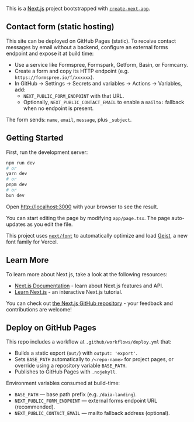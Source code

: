 This is a [Next.js](https://nextjs.org) project bootstrapped with [`create-next-app`](https://nextjs.org/docs/app/api-reference/cli/create-next-app).

## Contact form (static hosting)

This site can be deployed on GitHub Pages (static). To receive contact messages by email without a backend, configure an external forms endpoint and expose it at build time:

- Use a service like Formspree, Formspark, Getform, Basin, or Formcarry.
- Create a form and copy its HTTP endpoint (e.g. `https://formspree.io/f/xxxxxx`).
- In GitHub → Settings → Secrets and variables → Actions → Variables, add:
  - `NEXT_PUBLIC_FORM_ENDPOINT` with that URL.
  - Optionally, `NEXT_PUBLIC_CONTACT_EMAIL` to enable a `mailto:` fallback when no endpoint is present.

The form sends: `name`, `email`, `message`, plus `_subject`.

## Getting Started

First, run the development server:

```bash
npm run dev
# or
yarn dev
# or
pnpm dev
# or
bun dev
```

Open [http://localhost:3000](http://localhost:3000) with your browser to see the result.

You can start editing the page by modifying `app/page.tsx`. The page auto-updates as you edit the file.

This project uses [`next/font`](https://nextjs.org/docs/app/building-your-application/optimizing/fonts) to automatically optimize and load [Geist](https://vercel.com/font), a new font family for Vercel.

## Learn More

To learn more about Next.js, take a look at the following resources:

- [Next.js Documentation](https://nextjs.org/docs) - learn about Next.js features and API.
- [Learn Next.js](https://nextjs.org/learn) - an interactive Next.js tutorial.

You can check out [the Next.js GitHub repository](https://github.com/vercel/next.js) - your feedback and contributions are welcome!

## Deploy on GitHub Pages

This repo includes a workflow at `.github/workflows/deploy.yml` that:

- Builds a static export (`out/`) with `output: 'export'`.
- Sets `BASE_PATH` automatically to `/<repo-name>` for project pages, or override using a repository variable `BASE_PATH`.
- Publishes to GitHub Pages with `.nojekyll`.

Environment variables consumed at build-time:

- `BASE_PATH` — base path prefix (e.g. `/daia-landing`).
- `NEXT_PUBLIC_FORM_ENDPOINT` — external forms endpoint URL (recommended).
- `NEXT_PUBLIC_CONTACT_EMAIL` — mailto fallback address (optional).
